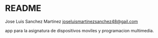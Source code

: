 # README
Jose Luis Sanchez Martinez
joseluismartinezsanchez48@gail.com

app  para la asignatura de dispositivos moviles y programacion multimedia.

